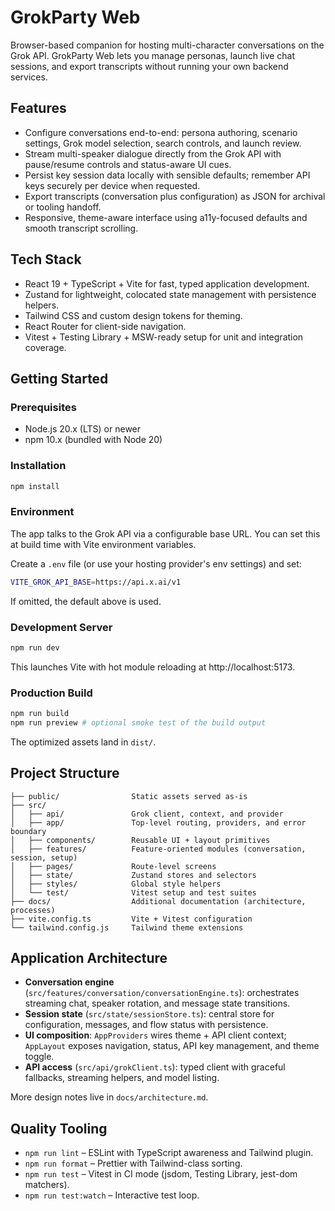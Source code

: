 # GrokParty Web

Browser-based companion for hosting multi-character conversations on the Grok API. GrokParty Web lets you manage personas, launch live chat sessions, and export transcripts without running your own backend services.

## Features
- Configure conversations end-to-end: persona authoring, scenario settings, Grok model selection, search controls, and launch review.
- Stream multi-speaker dialogue directly from the Grok API with pause/resume controls and status-aware UI cues.
- Persist key session data locally with sensible defaults; remember API keys securely per device when requested.
- Export transcripts (conversation plus configuration) as JSON for archival or tooling handoff.
- Responsive, theme-aware interface using a11y-focused defaults and smooth transcript scrolling.

## Tech Stack
- React 19 + TypeScript + Vite for fast, typed application development.
- Zustand for lightweight, colocated state management with persistence helpers.
- Tailwind CSS and custom design tokens for theming.
- React Router for client-side navigation.
- Vitest + Testing Library + MSW-ready setup for unit and integration coverage.

## Getting Started
### Prerequisites
- Node.js 20.x (LTS) or newer
- npm 10.x (bundled with Node 20)

### Installation
```bash
npm install
```

### Environment
The app talks to the Grok API via a configurable base URL. You can set this at build time with Vite environment variables.

Create a `.env` file (or use your hosting provider's env settings) and set:
```bash
VITE_GROK_API_BASE=https://api.x.ai/v1
```
If omitted, the default above is used.

### Development Server
```bash
npm run dev
```
This launches Vite with hot module reloading at http://localhost:5173.

### Production Build
```bash
npm run build
npm run preview # optional smoke test of the build output
```
The optimized assets land in `dist/`.

## Project Structure
```
├── public/                Static assets served as-is
├── src/
│   ├── api/               Grok client, context, and provider
│   ├── app/               Top-level routing, providers, and error boundary
│   ├── components/        Reusable UI + layout primitives
│   ├── features/          Feature-oriented modules (conversation, session, setup)
│   ├── pages/             Route-level screens
│   ├── state/             Zustand stores and selectors
│   ├── styles/            Global style helpers
│   └── test/              Vitest setup and test suites
├── docs/                  Additional documentation (architecture, processes)
├── vite.config.ts         Vite + Vitest configuration
└── tailwind.config.js     Tailwind theme extensions
```

## Application Architecture
- **Conversation engine** (`src/features/conversation/conversationEngine.ts`): orchestrates streaming chat, speaker rotation, and message state transitions.
- **Session state** (`src/state/sessionStore.ts`): central store for configuration, messages, and flow status with persistence.
- **UI composition**: `AppProviders` wires theme + API client context; `AppLayout` exposes navigation, status, API key management, and theme toggle.
- **API access** (`src/api/grokClient.ts`): typed client with graceful fallbacks, streaming helpers, and model listing.

More design notes live in `docs/architecture.md`.

## Quality Tooling
- `npm run lint` – ESLint with TypeScript awareness and Tailwind plugin.
- `npm run format` – Prettier with Tailwind-class sorting.
- `npm run test` – Vitest in CI mode (jsdom, Testing Library, jest-dom matchers).
- `npm run test:watch` – Interactive test loop.